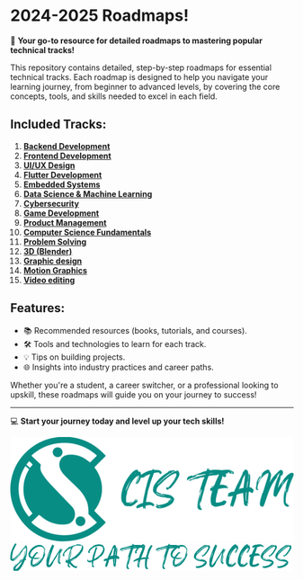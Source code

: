# **2024-2025 Roadmaps!**  
🚀 **Your go-to resource for detailed roadmaps to mastering popular technical tracks!**  

This repository contains detailed, step-by-step roadmaps for essential technical tracks. Each roadmap is designed to help you navigate your learning journey, from beginner to advanced levels, by covering the core concepts, tools, and skills needed to excel in each field.  

## **Included Tracks:**  
1. [**Backend Development**](./Backend/)  
2. [**Frontend Development**](./Frontend/)  
3. [**UI/UX Design**](./UI-UX/)  
4. [**Flutter Development**](./Flutter/)  
5. [**Embedded Systems**](./Embedded-Systems/)  
6. [**Data Science & Machine Learning**](./Data-Science-ML/)  
7. [**Cybersecurity**](./Cybersecurity/)  
8. [**Game Development**](./Game-Development/)  
9. [**Product Management**](./Product-Management/)  
10. [**Computer Science Fundamentals**](./Computer-Science/)  
11. [**Problem Solving**](./Problem-Solving/)
12. [**3D (Blender)**](./3D-(Blender)/)
13. [**Graphic design**](./Graphic-design/)
14. [**Motion Graphics**](./Motion-Graphics/)
15. [**Video editing**](./Video-editing/)

## **Features:**  
- 📚 Recommended resources (books, tutorials, and courses).  
- 🛠️ Tools and technologies to learn for each track.  
- 💡 Tips on building projects.  
- 🌐 Insights into industry practices and career paths.  

Whether you're a student, a career switcher, or a professional looking to upskill, these roadmaps will guide you on your journey to success!  

---

💻 **Start your journey today and level up your tech skills!**

![logo](./assets/logo.png)
![slogan](./assets/slogan.png)
